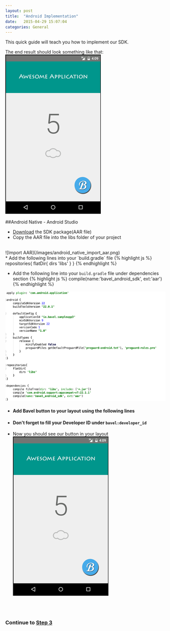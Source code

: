```yaml
---
layout: post
title:  "Android Implementation"
date:   2015-04-29 15:07:04
categories: General
---
```


This quick guide will teach you how to implement our SDK.

The end result should look something like that:
![Example App](/images/android_mock.gif)


##Android Native - Android Studio
* [Download](http://bit.ly/1IDLaqZ) the SDK package(AAR file)
* Copy the AAR file into the libs folder of your project
<br/>
![Import AAR](/images/android_native_import_aar.png)
<br/>
* Add the following lines into your `build.gradle` file
{% highlight js %}
repositories{
    flatDir{
        dirs 'libs'
    }
}
{% endhighlight %}

* Add the following line into your `build.gradle` file under dependencies section
{% highlight js %}
compile(name:'bavel_android_sdk', ext:'aar')
{% endhighlight %}

![build.gradle](/images/android_native_build_gradle.png)


* #### Add Bavel button to your layout using the following lines
<script src="https://gist.github.com/chenb67/002155bc1c3bf63f2e10.js"></script>

* #### Don't forget to fill your Developer ID under `bavel:developer_id`
* Now you should see our button in your layout
![native android final result](/images/android_mock.gif)


<br><br>


### Continue to [Step 3](/getting-started/#step-3)
